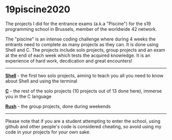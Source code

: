 # 19piscine2020
The projects I did for the entrance exams (a.k.a "Piscine") for the s19 programming school in Brussels, member of the worldwide 42 network.

The "piscine" is an intense coding challenge where during 4 weeks the entrants need to complete as many projects as they can. It is done using Shell and C. The projects include solo projects, group projects and an exam at the end of each week which tests the acquired knowledge. It is an experience of hard work, decdication and great encounters! 

------------------------------------------------------
[**Shell**](./Shell) - the first two solo projects, aiming to teach you all you need to know about Shell and using the terminal

[**C**](./C) - the rest of the solo projects (10 projects out of 13 done here), immerse you in the C language 

[**Rush**](./Rush) - the group projects, done during weekends

------------------------------------------------------

Please note that if you are a student attempting to enter the school, using github and other people's code is considered cheating, so avoid using my code in your projects for your own sake.
